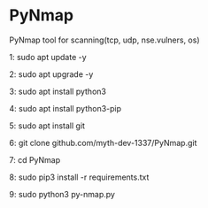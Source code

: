 # PyNmap
PyNmap tool for scanning(tcp, udp,  nse.vulners, os)

1: sudo apt update -y 

2: sudo apt upgrade -y

3: sudo apt install python3

4: sudo apt install python3-pip

5: sudo apt install git

6: git clone github.com/myth-dev-1337/PyNmap.git

7: cd PyNmap

8: sudo pip3 install -r requirements.txt

9: sudo python3 py-nmap.py
